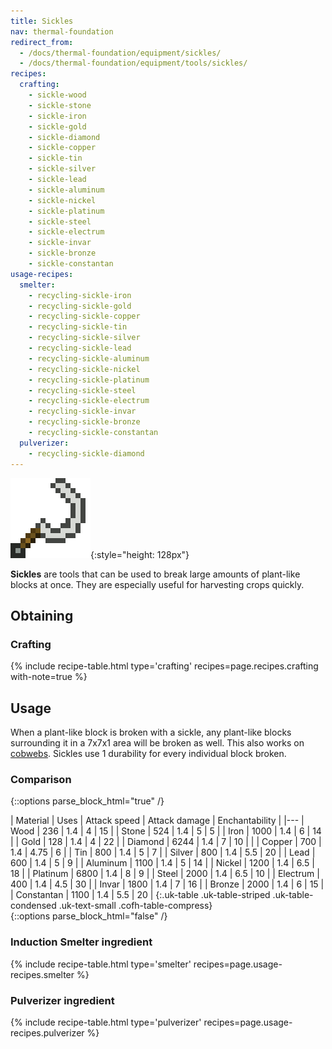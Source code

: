 ```yaml
---
title: Sickles
nav: thermal-foundation
redirect_from:
  - /docs/thermal-foundation/equipment/sickles/
  - /docs/thermal-foundation/equipment/tools/sickles/
recipes:
  crafting:
    - sickle-wood
    - sickle-stone
    - sickle-iron
    - sickle-gold
    - sickle-diamond
    - sickle-copper
    - sickle-tin
    - sickle-silver
    - sickle-lead
    - sickle-aluminum
    - sickle-nickel
    - sickle-platinum
    - sickle-steel
    - sickle-electrum
    - sickle-invar
    - sickle-bronze
    - sickle-constantan
usage-recipes:
  smelter:
    - recycling-sickle-iron
    - recycling-sickle-gold
    - recycling-sickle-copper
    - recycling-sickle-tin
    - recycling-sickle-silver
    - recycling-sickle-lead
    - recycling-sickle-aluminum
    - recycling-sickle-nickel
    - recycling-sickle-platinum
    - recycling-sickle-steel
    - recycling-sickle-electrum
    - recycling-sickle-invar
    - recycling-sickle-bronze
    - recycling-sickle-constantan
  pulverizer:
    - recycling-sickle-diamond
---
```


![Sickles](/assets/images/thermal-foundation/sickles.gif){:style="height: 128px"}


**Sickles** are tools that can be used to break large amounts of plant-like
blocks at once. They are especially useful for harvesting crops quickly.


Obtaining
---------

### Crafting
{% include recipe-table.html type='crafting' recipes=page.recipes.crafting with-note=true %}


Usage
-----

When a plant-like block is broken with a sickle, any plant-like blocks
surrounding it in a 7x7x1 area will be broken as well. This also works on
[cobwebs](https://minecraft.gamepedia.com/Cobweb). Sickles use 1 durability for
every individual block broken.

### Comparison
{::options parse_block_html="true" /}
<div class="uk-overflow-container">
| Material | Uses | Attack speed | Attack damage | Enchantability |
|---
| Wood | 236 | 1.4 | 4 | 15 |
| Stone | 524 | 1.4 | 5 | 5 |
| Iron | 1000 | 1.4 | 6 | 14 |
| Gold | 128 | 1.4 | 4 | 22 |
| Diamond | 6244 | 1.4 | 7 | 10 |
|
| Copper | 700 | 1.4 | 4.75 | 6 |
| Tin | 800 | 1.4 | 5 | 7 |
| Silver | 800 | 1.4 | 5.5 | 20 |
| Lead | 600 | 1.4 | 5 | 9 |
| Aluminum | 1100 | 1.4 | 5 | 14 |
| Nickel | 1200 | 1.4 | 6.5 | 18 |
| Platinum | 6800 | 1.4 | 8 | 9 |
| Steel | 2000 | 1.4 | 6.5 | 10 |
| Electrum | 400 | 1.4 | 4.5 | 30 |
| Invar | 1800 | 1.4 | 7 | 16 |
| Bronze | 2000 | 1.4 | 6 | 15 |
| Constantan | 1100 | 1.4 | 5.5 | 20 |
{:.uk-table .uk-table-striped .uk-table-condensed .uk-text-small .cofh-table-compress}
</div>
{::options parse_block_html="false" /}

### Induction Smelter ingredient
{% include recipe-table.html type='smelter' recipes=page.usage-recipes.smelter %}

### Pulverizer ingredient
{% include recipe-table.html type='pulverizer' recipes=page.usage-recipes.pulverizer %}
